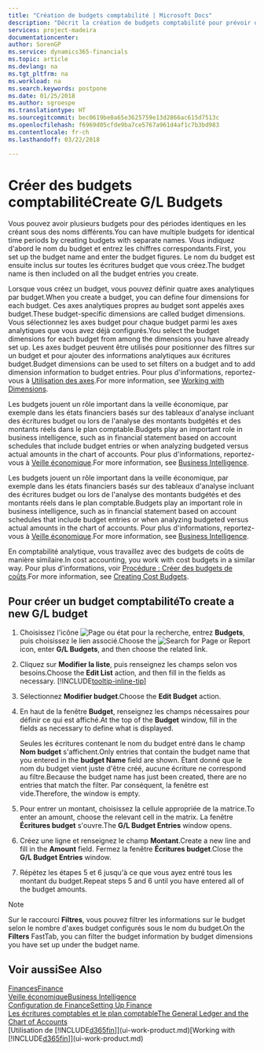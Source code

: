 ```yaml
---
title: "Création de budgets comptabilité | Microsoft Docs"
description: "Décrit la création de budgets comptabilité pour prévoir différentes activités financières et affecter des axes analytiques à des fins de veille économique."
services: project-madeira
documentationcenter: 
author: SorenGP
ms.service: dynamics365-financials
ms.topic: article
ms.devlang: na
ms.tgt_pltfrm: na
ms.workload: na
ms.search.keywords: postpone
ms.date: 01/25/2018
ms.author: sgroespe
ms.translationtype: HT
ms.sourcegitcommit: bec0619be0a65e3625759e13d2866ac615d7513c
ms.openlocfilehash: f6969d05cfde9ba7ce5767a961d4af1c7b3bd983
ms.contentlocale: fr-ch
ms.lasthandoff: 03/22/2018

---
```

# <a name="create-gl-budgets"></a><span data-ttu-id="b6fed-103">Créer des budgets comptabilité</span><span class="sxs-lookup"><span data-stu-id="b6fed-103">Create G/L Budgets</span></span>
<span data-ttu-id="b6fed-104">Vous pouvez avoir plusieurs budgets pour des périodes identiques en les créant sous des noms différents.</span><span class="sxs-lookup"><span data-stu-id="b6fed-104">You can have multiple budgets for identical time periods by creating budgets with separate names.</span></span> <span data-ttu-id="b6fed-105">Vous indiquez d'abord le nom du budget et entrez les chiffres correspondants.</span><span class="sxs-lookup"><span data-stu-id="b6fed-105">First, you set up the budget name and enter the budget figures.</span></span> <span data-ttu-id="b6fed-106">Le nom du budget est ensuite inclus sur toutes les écritures budget que vous créez.</span><span class="sxs-lookup"><span data-stu-id="b6fed-106">The budget name is then included on all the budget entries you create.</span></span>  

 <span data-ttu-id="b6fed-107">Lorsque vous créez un budget, vous pouvez définir quatre axes analytiques par budget.</span><span class="sxs-lookup"><span data-stu-id="b6fed-107">When you create a budget, you can define four dimensions for each budget.</span></span> <span data-ttu-id="b6fed-108">Ces axes analytiques propres au budget sont appelés axes budget.</span><span class="sxs-lookup"><span data-stu-id="b6fed-108">These budget-specific dimensions are called budget dimensions.</span></span> <span data-ttu-id="b6fed-109">Vous sélectionnez les axes budget pour chaque budget parmi les axes analytiques que vous avez déjà configurés.</span><span class="sxs-lookup"><span data-stu-id="b6fed-109">You select the budget dimensions for each budget from among the dimensions you have already set up.</span></span> <span data-ttu-id="b6fed-110">Les axes budget peuvent être utilisés pour positionner des filtres sur un budget et pour ajouter des informations analytiques aux écritures budget.</span><span class="sxs-lookup"><span data-stu-id="b6fed-110">Budget dimensions can be used to set filters on a budget and to add dimension information to budget entries.</span></span> <span data-ttu-id="b6fed-111">Pour plus d'informations, reportez-vous à [Utilisation des axes](finance-dimensions.md).</span><span class="sxs-lookup"><span data-stu-id="b6fed-111">For more information, see [Working with Dimensions](finance-dimensions.md).</span></span>

 <span data-ttu-id="b6fed-112">Les budgets jouent un rôle important dans la veille économique, par exemple dans les états financiers basés sur des tableaux d'analyse incluant des écritures budget ou lors de l'analyse des montants budgétés et des montants réels dans le plan comptable.</span><span class="sxs-lookup"><span data-stu-id="b6fed-112">Budgets play an important role in business intelligence, such as in financial statement based on account schedules that include budget entries or when analyzing budgeted versus actual amounts in the chart of accounts.</span></span> <span data-ttu-id="b6fed-113">Pour plus d'informations, reportez-vous à [Veille économique](bi.md).</span><span class="sxs-lookup"><span data-stu-id="b6fed-113">For more information, see [Business Intelligence](bi.md).</span></span>

 <span data-ttu-id="b6fed-114">Les budgets jouent un rôle important dans la veille économique, par exemple dans les états financiers basés sur des tableaux d'analyse incluant des écritures budget ou lors de l'analyse des montants budgétés et des montants réels dans le plan comptable.</span><span class="sxs-lookup"><span data-stu-id="b6fed-114">Budgets play an important role in business intelligence, such as in financial statement based on account schedules that include budget entries or when analyzing budgeted versus actual amounts in the chart of accounts.</span></span> <span data-ttu-id="b6fed-115">Pour plus d'informations, reportez-vous à [Veille économique](bi.md).</span><span class="sxs-lookup"><span data-stu-id="b6fed-115">For more information, see [Business Intelligence](bi.md).</span></span>

<span data-ttu-id="b6fed-116">En comptabilité analytique, vous travaillez avec des budgets de coûts de manière similaire.</span><span class="sxs-lookup"><span data-stu-id="b6fed-116">In cost accounting, you work with cost budgets in a similar way.</span></span> <span data-ttu-id="b6fed-117">Pour plus d'informations, voir [Procédure : Créer des budgets de coûts](finance-create-cost-budgets.md).</span><span class="sxs-lookup"><span data-stu-id="b6fed-117">For more information, see [Creating Cost Budgets](finance-create-cost-budgets.md).</span></span>    

## <a name="to-create-a-new-gl-budget"></a><span data-ttu-id="b6fed-118">Pour créer un budget comptabilité</span><span class="sxs-lookup"><span data-stu-id="b6fed-118">To create a new G/L budget</span></span>  
1. <span data-ttu-id="b6fed-119">Choisissez l'icône ![Page ou état pour la recherche](media/ui-search/search_small.png "Page ou état pour la recherche"), entrez **Budgets**, puis choisissez le lien associé.</span><span class="sxs-lookup"><span data-stu-id="b6fed-119">Choose the ![Search for Page or Report](media/ui-search/search_small.png "Search for Page or Report icon") icon, enter **G/L Budgets**, and then choose the related link.</span></span>  
2. <span data-ttu-id="b6fed-120">Cliquez sur **Modifier la liste**, puis renseignez les champs selon vos besoins.</span><span class="sxs-lookup"><span data-stu-id="b6fed-120">Choose the **Edit List** action, and then fill in the fields as necessary.</span></span> [!INCLUDE[tooltip-inline-tip](includes/tooltip-inline-tip_md.md)]  
3. <span data-ttu-id="b6fed-121">Sélectionnez **Modifier budget**.</span><span class="sxs-lookup"><span data-stu-id="b6fed-121">Choose the **Edit Budget** action.</span></span>
4. <span data-ttu-id="b6fed-122">En haut de la fenêtre **Budget**, renseignez les champs nécessaires pour définir ce qui est affiché.</span><span class="sxs-lookup"><span data-stu-id="b6fed-122">At the top of the **Budget** window, fill in the fields as necessary to define what is displayed.</span></span>  

    <span data-ttu-id="b6fed-123">Seules les écritures contenant le nom du budget entré dans le champ **Nom budget** s'affichent.</span><span class="sxs-lookup"><span data-stu-id="b6fed-123">Only entries that contain the budget name that you entered in the **budget Name** field are shown.</span></span> <span data-ttu-id="b6fed-124">Étant donné que le nom du budget vient juste d'être créé, aucune écriture ne correspond au filtre.</span><span class="sxs-lookup"><span data-stu-id="b6fed-124">Because the budget name has just been created, there are no entries that match the filter.</span></span> <span data-ttu-id="b6fed-125">Par conséquent, la fenêtre est vide.</span><span class="sxs-lookup"><span data-stu-id="b6fed-125">Therefore, the window is empty.</span></span>  
5. <span data-ttu-id="b6fed-126">Pour entrer un montant, choisissez la cellule appropriée de la matrice.</span><span class="sxs-lookup"><span data-stu-id="b6fed-126">To enter an amount, choose the relevant cell in the matrix.</span></span> <span data-ttu-id="b6fed-127">La fenêtre **Écritures budget** s'ouvre.</span><span class="sxs-lookup"><span data-stu-id="b6fed-127">The **G/L Budget Entries** window opens.</span></span>  
6. <span data-ttu-id="b6fed-128">Créez une ligne et renseignez le champ **Montant**.</span><span class="sxs-lookup"><span data-stu-id="b6fed-128">Create a new line and fill in the **Amount** field.</span></span> <span data-ttu-id="b6fed-129">Fermez la fenêtre **Écritures budget**.</span><span class="sxs-lookup"><span data-stu-id="b6fed-129">Close the **G/L Budget Entries** window.</span></span>  
7. <span data-ttu-id="b6fed-130">Répétez les étapes 5 et 6 jusqu'à ce que vous ayez entré tous les montant du budget.</span><span class="sxs-lookup"><span data-stu-id="b6fed-130">Repeat steps 5 and 6 until you have entered all of the budget amounts.</span></span>  

> [!NOTE]  
>  <span data-ttu-id="b6fed-131">Sur le raccourci **Filtres**, vous pouvez filtrer les informations sur le budget selon le nombre d'axes budget configurés sous le nom du budget.</span><span class="sxs-lookup"><span data-stu-id="b6fed-131">On the **Filters** FastTab, you can filter the budget information by budget dimensions you have set up under the budget name.</span></span>   

## <a name="see-also"></a><span data-ttu-id="b6fed-132">Voir aussi</span><span class="sxs-lookup"><span data-stu-id="b6fed-132">See Also</span></span>
[<span data-ttu-id="b6fed-133">Finances</span><span class="sxs-lookup"><span data-stu-id="b6fed-133">Finance</span></span>](finance.md)  
[<span data-ttu-id="b6fed-134">Veille économique</span><span class="sxs-lookup"><span data-stu-id="b6fed-134">Business Intelligence</span></span>](bi.md)  
[<span data-ttu-id="b6fed-135">Configuration de Finance</span><span class="sxs-lookup"><span data-stu-id="b6fed-135">Setting Up Finance</span></span>](finance-setup-finance.md)  
[<span data-ttu-id="b6fed-136">Les écritures comptables et le plan comptable</span><span class="sxs-lookup"><span data-stu-id="b6fed-136">The General Ledger and the Chart of Accounts</span></span>](finance-general-ledger.md)  
<span data-ttu-id="b6fed-137">[Utilisation de [!INCLUDE[d365fin](includes/d365fin_md.md)]](ui-work-product.md)</span><span class="sxs-lookup"><span data-stu-id="b6fed-137">[Working with [!INCLUDE[d365fin](includes/d365fin_md.md)]](ui-work-product.md)</span></span>  

